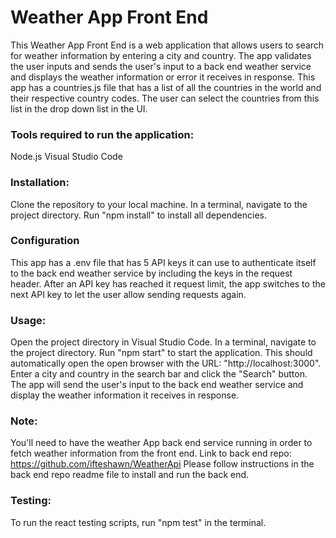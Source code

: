# Weather App Front End
This Weather App Front End is a web application that allows users to search for weather information by entering a city and country. The app validates the user inputs and sends the user's input to a back end weather service and displays the weather information or error it receives in response. This app has a countries.js file that has a list of all the countries in the world and their respective country codes. The user can select the countries from this list in the drop down list in the UI.

### Tools required to run the application:

Node.js
Visual Studio Code

### Installation:

Clone the repository to your local machine.
In a terminal, navigate to the project directory.
Run "npm install" to install all dependencies.

### Configuration
This app has a .env file that has 5 API keys it can use to authenticate itself to the back end weather service by including the keys in the request header. After an API key has reached it request limit, the app switches to the next API key to let the user allow sending requests again.

### Usage:

Open the project directory in Visual Studio Code.
In a terminal, navigate to the project directory.
Run "npm start" to start the application.
This should automatically open the open browser with the URL: "http://localhost:3000".
Enter a city and country in the search bar and click the "Search" button.
The app will send the user's input to the back end weather service and display the weather information it receives in response.

### Note:

You'll need to have the weather App back end service running in order to fetch weather information from the front end.
Link to back end repo: https://github.com/ifteshawn/WeatherApi
Please follow instructions in the back end repo readme file to install and run the back end.

### Testing:
To run the react testing scripts, run "npm test" in the terminal.
